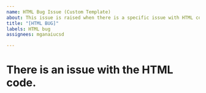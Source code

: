 ```yaml
---
name: HTML Bug Issue (Custom Template)
about: This issue is raised when there is a specific issue with HTML code
title: "[HTML BUG]"
labels: HTML bug
assignees: mganaiucsd

---
```


# There is an issue with the HTML code.
